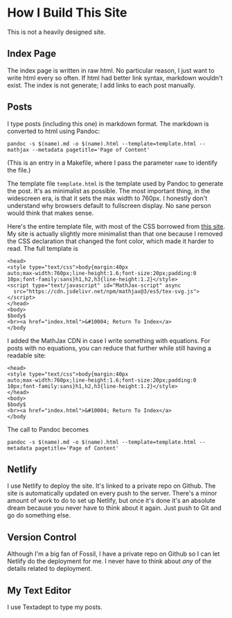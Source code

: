 # How I Build This Site

This is not a heavily designed site.

## Index Page

The index page is written in raw html. No particular reason, I just want to write html every so often. If html had better link syntax, markdown wouldn't exist. The index is not generate; I add links to each post manually.

## Posts

I type posts (including this one) in markdown format. The markdown is converted to html using Pandoc:

```
pandoc -s $(name).md -o $(name).html --template=template.html --mathjax --metadata pagetitle='Page of Content'
```

(This is an entry in a Makefile, where I pass the parameter `name` to identify the file.)

The template file `template.html` is the template used by Pandoc to generate the post. It's as minimalist as possible. The most important thing, in the widescreen era, is that it sets the max width to 760px. I honestly don't understand why browsers default to fullscreen display. No sane person would think that makes sense.

Here's the entire template file, with most of the CSS borrowed from [this site](http://bettermotherfuckingwebsite.com/). My site is actually slightly more minimalist than that one because I removed the CSS declaration that changed the font color, which made it harder to read. The full template is

```
<head>
<style type="text/css">body{margin:40px
auto;max-width:760px;line-height:1.6;font-size:20px;padding:0
10px;font-family:sans}h1,h2,h3{line-height:1.2}</style>
<script type="text/javascript" id="MathJax-script" async
  src="https://cdn.jsdelivr.net/npm/mathjax@3/es5/tex-svg.js">
</script>
</head>
<body>
$body$
<br><a href="index.html">&#10004; Return To Index</a>
</body
```

I added the MathJax CDN in case I write something with equations. For posts with no equations, you can reduce that further while still having a readable site:

```
<head>
<style type="text/css">body{margin:40px
auto;max-width:760px;line-height:1.6;font-size:20px;padding:0
10px;font-family:sans}h1,h2,h3{line-height:1.2}</style>
</head>
<body>
$body$
<br><a href="index.html">&#10004; Return To Index</a>
</body
```

The call to Pandoc becomes

```
pandoc -s $(name).md -o $(name).html --template=template.html --metadata pagetitle='Page of Content'
```

## Netlify

I use Netlify to deploy the site. It's linked to a private repo on Github. The site is automatically updated on every push to the server. There's a minor amount of work to do to set up Netlify, but once it's done it's an absolute dream because you never have to think about it again. Just push to Git and go do something else.

## Version Control

Although I'm a big fan of Fossil, I have a private repo on Github so I can let Netlify do the deployment for me. I never have to think about *any* of the details related to deployment.

## My Text Editor

I use Textadept to type my posts.
